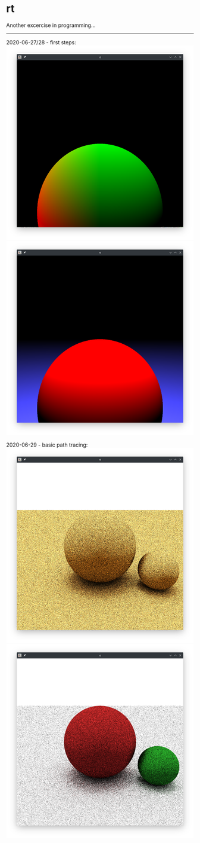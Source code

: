# rt

Another excercise in programming...

<hr>

2020-06-27/28 - first steps:<br>
<img src=screens/2020-06-27-1.png /><br>
<img src=screens/2020-06-28-1.png /><br>

2020-06-29 - basic path tracing:<br>
<img src=screens/2020-06-29-1.png /><br>
<img src=screens/2020-06-29-2.png /><br>